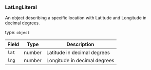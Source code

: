 <!--- This is a generated file, do not edit! -->
<!--- [START maps_http_schema_LatLngLiteral] -->
<h3 class="schema-object" id="LatLngLiteral">LatLngLiteral</h3>

An object describing a specific location with Latitude and Longitude in decimal degrees.

type: `object`

| Field | Type   | Description                  |
| :---- | ------ | ---------------------------- |
| `lat` | number | Latitude in decimal degrees  |
| `lng` | number | Longitude in decimal degrees |

<!--- [END maps_http_schema_LatLngLiteral] -->